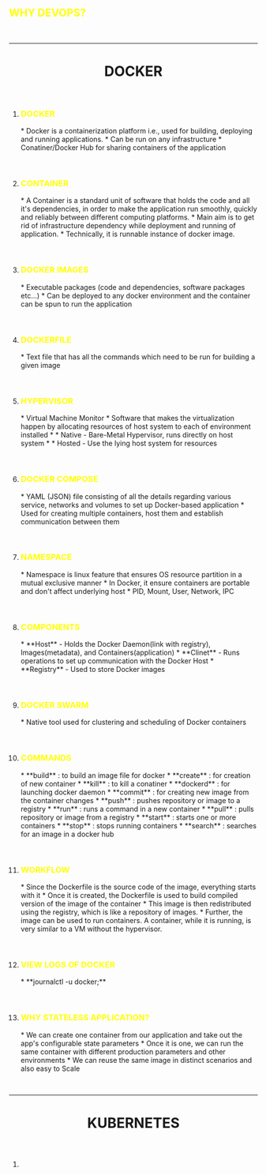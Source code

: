 <h2 style="color:yellow">WHY DEVOPS?</h2>
<br>

----------------------------------------------------------------------------------------------------------------------------------------

<h1 align="center">DOCKER</h1>
<br>

1. <h3 style="color:yellow">DOCKER</h3>
    * Docker is a containerization platform i.e., used for building, deploying and running applications.
    * Can be run on any infrastructure
    * Conatiner/Docker Hub for sharing containers of the application
<br>

2. <h3 style="color:yellow">CONTAINER</h3>
    * A Container is a standard unit of software that holds the code and all it's dependencies, in order to make the application run smoothly, quickly and reliably between different computing platforms.
    * Main aim is to get rid of infrastructure dependency while deployment and running of application.
    * Technically, it is runnable instance of docker image. 
<br>    

3. <h3 style="color:yellow">DOCKER IMAGES</h3>
    * Executable packages (code and dependencies, software packages etc...)
    * Can be deployed to any docker environment and the container can be spun to run the application
<br>

4. <h3 style="color:yellow">DOCKERFILE</h3>
    * Text file that has all the commands which need to be run for building a given image
<br>

5. <h3 style="color:yellow">HYPERVISOR</h3>
    * Virtual Machine Monitor
    * Software that makes the virtualization happen by allocating resources of host system to each of environment installed
    * * Native - Bare-Metal Hypervisor, runs directly on host system
    * * Hosted - Use the lying host system for resources
<br>

6. <h3 style="color:yellow">DOCKER COMPOSE</h3>
    * YAML (JSON) file consisting of all the details regarding various service, networks and volumes to set up Docker-based application
    * Used for creating multiple containers, host them and establish communication between them
<br>

7. <h3 style="color:yellow">NAMESPACE</h3>
    * Namespace is linux feature that ensures OS resource partition in a mutual exclusive manner
    * In Docker, it ensure containers are portable and don't affect underlying host
    * PID, Mount, User, Network, IPC
<br>

8. <h3 style="color:yellow">COMPONENTS</h3>
    * **Host** - Holds the Docker Daemon(link with registry), Images(metadata), and Containers(application)
    * **Clinet** - Runs operations to set up communication with the Docker Host
    * **Registry** - Used to store Docker images
<br>

9. <h3 style="color:yellow">DOCKER SWARM</h3>
    * Native tool used for clustering and scheduling of Docker containers
<br>

10. <h3 style="color:yellow">COMMANDS</h3>
    * **build** : to build an image file for docker
    * **create** : for creation of new container
    * **kill** : to kill a conatiner
    * **dockerd** : for launching docker daemon
    * **commit** : for creating new image from the container changes
    * **push** : pushes repository or image to a registry
    * **run** : runs a command in a new container
    * **pull** : pulls repository or image from a registry
    * **start** : starts one or more containers
    * **stop** : stops running containers
    * **search** : searches for an image in a docker hub
<br>

11. <h3 style="color:yellow">WORKFLOW</h3>
    * Since the Dockerfile is the source code of the image, everything starts with it
    * Once it is created, the Dockerfile is used to build compiled version of the image of the container
    * This image is then redistributed using the registry, which is like a repository of images.
    * Further, the image can be used to run containers. A container, while it is running, is very similar to a VM without the hypervisor.
<br>

12. <h3 style="color:yellow">VIEW LOGS OF DOCKER</h3>
    * **journalctl -u docker;**
<br>

13. <h3 style="color:yellow">WHY STATELESS APPLICATION?</h3>
    * We can create one container from our application and take out the app's configurable state parameters
    * Once it is one, we can run the same container with different production parameters and other environments
    * We can reuse the same image in distinct scenarios and also easy to Scale 
<br>

----------------------------------------------------------------------------------------------------------------------------------------

<h1 align="center">KUBERNETES</h1>
<br>

1. <h3 style="color:yellow"></h3>

<br>
<h3 style="color:yellow"></h3>

<br>
<h3 style="color:yellow"></h3>

<br>
<h3 style="color:yellow"></h3>

<br>
<h3 style="color:yellow"></h3>

<br>
<h3 style="color:yellow"></h3>

<br>
<h3 style="color:yellow"></h3>

<br>
<h3 style="color:yellow"></h3>

<br>
<h3 style="color:yellow"></h3>

<br>
<h3 style="color:yellow"></h3>

<br>
<h3 style="color:yellow"></h3>

<br>
<h3 style="color:yellow"></h3>

<br>
<h3 style="color:yellow"></h3>

<br>
<h3 style="color:yellow"></h3>

<br>
<h3 style="color:yellow"></h3>

<br>

<h3 style="color:yellow"></h3>

<br>
<h3 style="color:yellow"></h3>

<br>
<h3 style="color:yellow"></h3>

<br>
<h3 style="color:yellow"></h3>

<br>
<h3 style="color:yellow"></h3>

<br>
<h3 style="color:yellow"></h3>

<br>
<h3 style="color:yellow"></h3>

<br>
<h3 style="color:yellow"></h3>

<br>
<h3 style="color:yellow"></h3>

<br>
<h3 style="color:yellow"></h3>

<br>
<h3 style="color:yellow"></h3>

<br>
<h3 style="color:yellow"></h3>

<br>
<h3 style="color:yellow"></h3>

<br>
<h3 style="color:yellow"></h3>

